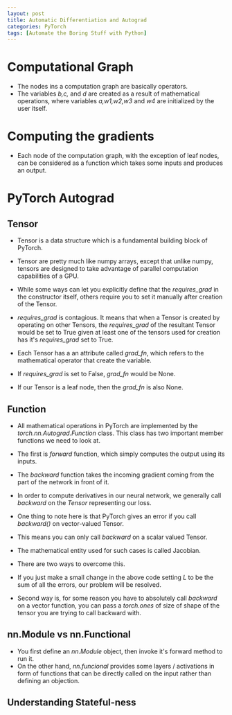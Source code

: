 ```yaml
---
layout: post
title: Automatic Differentiation and Autograd
categories: PyTorch
tags: [Automate the Boring Stuff with Python] 
---
```


# Computational Graph
* The nodes ins a computation graph are basically operators. 
* The variables *b,c,* and *d* are created as a result of mathematical operations, where variables *a,w1,w2,w3* and *w4* are initialized by the user itself.

# Computing the gradients
* Each node of the computation graph, with the exception of leaf nodes, can be considered as a function which takes some inputs and produces an output. 

# PyTorch Autograd
## Tensor
* Tensor is a data structure which is a fundamental building block of PyTorch.
* Tensor are pretty much like numpy arrays, except that unlike numpy, tensors are designed to take advantage of parallel computation capabilities of a GPU. 
* While some ways can let you explicitly define that the *requires_grad* in the constructor itself, others require you to set it manually after creation of the Tensor.
* *requires_grad* is contagious. It means that when a Tensor is created by operating on other Tensors, the *requires_grad* of the resultant Tensor would be set to True given at least one of the tensors used for creation has it's *requires_grad* set to True.

* Each Tensor has a an attribute called *grad_fn*, which refers to the mathematical operator that create the variable.
* If *requires_grad* is set to False, *grad_fn* would be None.
* If our Tensor is a leaf node, then the *grad_fn* is also None.

## Function
* All mathematical operations in PyTorch are implemented by the *torch.nn.Autograd.Function* class. This class has two important member functions we need to look at.
* The first is *forward* function, which simply computes the output using its inputs.
* The *backward* function takes the incoming gradient coming from the part of the network in front of it.
* In order to compute derivatives in our neural network, we generally call *backward* on the *Tensor* representing our loss.
* One thing to note here is that PyTorch gives an error if you call *backward()* on vector-valued Tensor.
* This means you can only call *backward* on a scalar valued Tensor.
* The mathematical entity used for such cases is called Jacobian.

* There are two ways to overcome this.
* If you just make a small change in the above code setting *L* to be the sum of all the errors, our problem will be resolved.
* Second way is, for some reason you have to absolutely call *backward* on a vector function, you can pass a *torch.ones* of size of shape of the tensor you are trying to call backward with.

## nn.Module vs nn.Functional 

* You first define an *nn.Module* object, then invoke it's forward method to run it.
* On the other hand, *nn.funcional* provides some layers / activations in form of functions that can be directly called on the input rather than defining an objection.

## Understanding Stateful-ness

